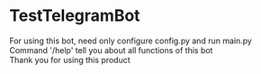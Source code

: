 # TestTelegramBot
For using this bot, need only configure config.py and run main.py\
Command '/help' tell you about all functions of this bot\
Thank you for using this product
